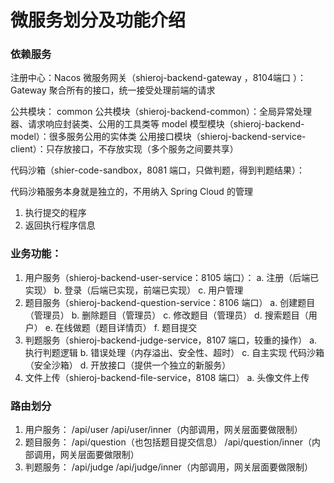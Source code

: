 # 微服务划分及功能介绍

### 依赖服务
 注册中心：Nacos
 微服务网关（shieroj-backend-gateway ，8104端口 ）：Gateway 聚合所有的接口，统一接受处理前端的请求

公共模块：
 common 公共模块（shieroj-backend-common）：全局异常处理器、请求响应封装类、公用的工具类等
 model 模型模块（shieroj-backend-model）：很多服务公用的实体类
 公用接口模块（shieroj-backend-service-client）：只存放接口，不存放实现（多个服务之间要共享）

代码沙箱（shier-code-sandbox，8081 端口，只做判题，得到判题结果）：

代码沙箱服务本身就是独立的，不用纳入 Spring Cloud 的管理

1. 执行提交的程序
2. 返回执行程序信息

### 业务功能：

1. 用户服务（shieroj-backend-user-service：8105 端口）：
   a. 注册（后端已实现）
   b. 登录（后端已实现，前端已实现）
   c. 用户管理
2. 题目服务（shieroj-backend-question-service：8106 端口）
   a. 创建题目（管理员）
   b. 删除题目（管理员）
   c. 修改题目（管理员）
   d. 搜索题目（用户）
   e. 在线做题（题目详情页）
   f. 题目提交
3. 判题服务（shieroj-backend-judge-service，8107 端口，较重的操作）
   a. 执行判题逻辑
   b. 错误处理（内存溢出、安全性、超时）
   c. 自主实现 代码沙箱（安全沙箱）
   d. 开放接口（提供一个独立的新服务）
4. 文件上传（shieroj-backend-file-service，8108 端口）
   a. 头像文件上传

### 路由划分

1. 用户服务：
    /api/user
    /api/user/inner（内部调用，网关层面要做限制）
2. 题目服务：
    /api/question（也包括题目提交信息）
    /api/question/inner（内部调用，网关层面要做限制）
3. 判题服务：
    /api/judge
    /api/judge/inner（内部调用，网关层面要做限制）
